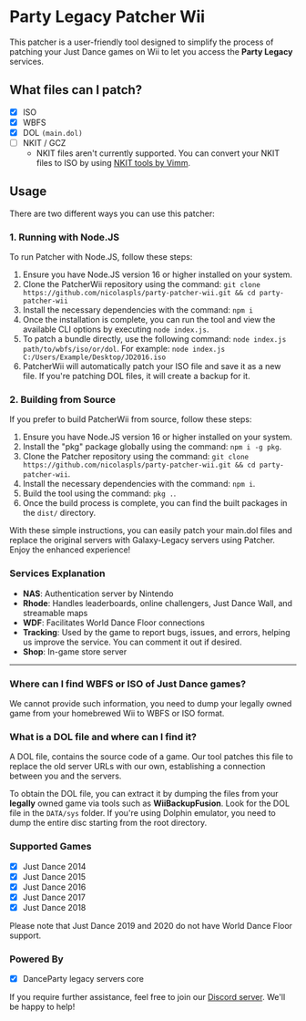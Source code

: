 # Party Legacy Patcher Wii

This patcher is a user-friendly tool designed to simplify the process of patching your Just Dance games on Wii to let you access the **Party Legacy** services. 

## What files can I patch?
- [X] ISO
- [X] WBFS
- [X] DOL `(main.dol)`
- [ ] NKIT / GCZ
  - NKIT files aren't currently supported. You can convert your NKIT files to ISO by using [NKIT tools by Vimm](https://vimm.net/vault/?p=nkit).

## Usage

There are two different ways you can use this patcher:

### 1. Running with Node.JS

To run Patcher with Node.JS, follow these steps:

1. Ensure you have Node.JS version 16 or higher installed on your system.
2. Clone the PatcherWii repository using the command: `git clone https://github.com/nicolaspls/party-patcher-wii.git && cd party-patcher-wii`
3. Install the necessary dependencies with the command: `npm i`
4. Once the installation is complete, you can run the tool and view the available CLI options by executing `node index.js`.
5. To patch a bundle directly, use the following command: `node index.js path/to/wbfs/iso/or/dol`.
   For example: `node index.js C:/Users/Example/Desktop/JD2016.iso`
6. PatcherWii will automatically patch your ISO file and save it as a new file. If you're patching DOL files, it will create a backup for it.

### 2. Building from Source

If you prefer to build PatcherWii from source, follow these steps:

1. Ensure you have Node.JS version 16 or higher installed on your system.
2. Install the "pkg" package globally using the command: `npm i -g pkg`.
3. Clone the Patcher repository using the command: `git clone https://github.com/nicolaspls/party-patcher-wii.git && cd party-patcher-wii`.
4. Install the necessary dependencies with the command: `npm i`.
5. Build the tool using the command: `pkg .`.
6. Once the build process is complete, you can find the built packages in the `dist/` directory.

With these simple instructions, you can easily patch your main.dol files and replace the original servers with Galaxy-Legacy servers using Patcher. Enjoy the enhanced experience!

### Services Explanation
- **NAS**: Authentication server by Nintendo
- **Rhode**: Handles leaderboards, online challengers, Just Dance Wall, and streamable maps
- **WDF**: Facilitates World Dance Floor connections
- **Tracking**: Used by the game to report bugs, issues, and errors, helping us improve the service. You can comment it out if desired.
- **Shop**: In-game store server

------------

### Where can I find WBFS or ISO of Just Dance games?
We cannot provide such information, you need to dump your legally owned game from your homebrewed Wii to WBFS or ISO format.

### What is a DOL file and where can I find it?

A DOL file, contains the source code of a game. Our tool patches this file to replace the old server URLs with our own, establishing a connection between you and the servers.

To obtain the DOL file, you can extract it by dumping the files from your **legally** owned game via tools such as **WiiBackupFusion**. Look for the DOL file in the `DATA/sys` folder. If you're using Dolphin emulator, you need to dump the entire disc starting from the root directory.

### Supported Games

- [X] Just Dance 2014
- [X] Just Dance 2015
- [X] Just Dance 2016
- [X] Just Dance 2017
- [X] Just Dance 2018

Please note that Just Dance 2019 and 2020 do not have World Dance Floor support.

### Powered By

- [X] DanceParty legacy servers core

If you require further assistance, feel free to join our [Discord server](https://discord.gg/gnPYhHX3). We'll be happy to help!
